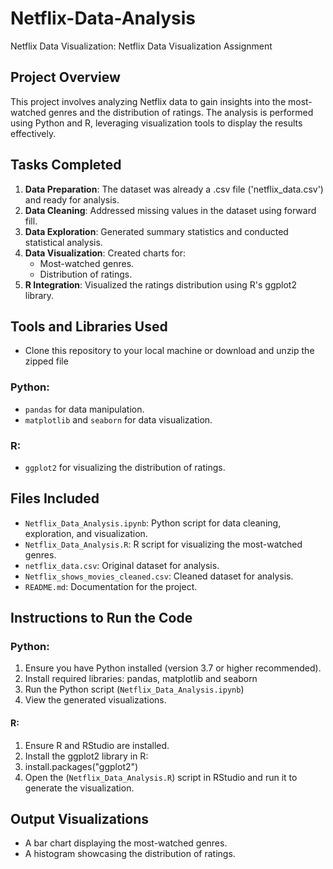 # Netflix-Data-Analysis
Netflix Data Visualization: Netflix Data Visualization Assignment

## Project Overview
This project involves analyzing Netflix data to gain insights into the most-watched genres and the distribution of ratings. The analysis is performed using Python and R, leveraging visualization tools to display the results effectively.

## Tasks Completed
1. **Data Preparation**: The dataset was already a .csv file ('netflix_data.csv') and ready for analysis.
3. **Data Cleaning**: Addressed missing values in the dataset using forward fill.
4. **Data Exploration**: Generated summary statistics and conducted statistical analysis.
5. **Data Visualization**: Created charts for:
   - Most-watched genres.
   - Distribution of ratings.
6. **R Integration**: Visualized the ratings distribution using R's ggplot2 library.

## Tools and Libraries Used
- Clone this repository to your local machine or download and unzip the zipped file
  
### Python:
- `pandas` for data manipulation.
- `matplotlib` and `seaborn` for data visualization.

### R:
- `ggplot2` for visualizing the distribution of ratings.

## Files Included
- `Netflix_Data_Analysis.ipynb`: Python script for data cleaning, exploration, and visualization.
- `Netflix_Data_Analysis.R`: R script for visualizing the most-watched genres.
- `netflix_data.csv`: Original dataset for analysis.
- `Netflix_shows_movies_cleaned.csv`: Cleaned dataset for analysis.
- `README.md`: Documentation for the project.

## Instructions to Run the Code
### Python:
1. Ensure you have Python installed (version 3.7 or higher recommended).
2. Install required libraries: pandas, matplotlib and seaborn
3. Run the Python script (`Netflix_Data_Analysis.ipynb`)
4. View the generated visualizations.

#### R:
1. Ensure R and RStudio are installed.
2. Install the ggplot2 library in R:
3. install.packages("ggplot2")
4. Open the (`Netflix_Data_Analysis.R`) script in RStudio and run it to generate the visualization.

## Output Visualizations
- A bar chart displaying the most-watched genres.
- A histogram showcasing the distribution of ratings.
